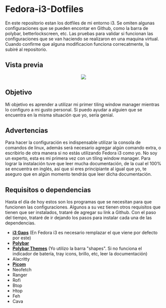 # Fedora-i3-Dotfiles

En este repositorio estan los dotfiles de mi entorno i3. Se omiten algunas configuraciones que se pueden encontar en Github, como la barra de polybar, betterlockscreen, etc. Las pruebas para validar si funcionan las configuraciones que se van haciendo se realizaron en una maquina virtual. Cuando confirme que alguna modificacion funciona correcatmente, la subiré al repositorio.

## Vista previa

<p align="center">
  <img src="https://i.ibb.co/fHjRwsD/Escritorio.png">
</p>

## Objetivo

Mi objetivo es aprender a utilizar mi primer tiling window manager mientras lo configuro a mi gusto personal. Si puedo ayudar a alguien que se encuentra en la misma situación que yo, sería genial. 

## Advertencias

Para hacer la configuración es indispensable utilizar la consola de comandos de linux, además será necesario agregar algún comando extra, o escribirlo de otra manera si no estás utilizando Fedora i3 como yo. No soy un experto, esta es mi primera vez con un tiling window manager.
Para lograr la instalación tuve que leer mucha documentación, de la cual el 100% se encuentra en inglés, así que si eres principiante al igual que yo, te aseguro que en algún momento tendrás que leer dicha documentación.

## Requisitos o dependencias

Hasta el día de hoy estos son los programas que se necesitan para que funcionen las configuraciones. Algunos a su vez tienen otros requisitos que tienen que ser instalados, trataré de agregar su link a Github. Con el paso del tiempo, trataré de ir dejando los pasos para instalar cada una de las dependencias.

- <a href = "https://github.com/Airblader/i3/wiki/installation"><b>i3 Gaps</b></a> (En Fedora i3 es necesario remplazar el que viene por defecto por este)
- <a href = "https://github.com/polybar/polybar/wiki/"><b>Polybar</b></a> 
- <a href = "https://github.com/adi1090x/polybar-themes"><b>Polybar Themes</b></a> (Yo utilizo la barra "shapes". Si no funciona el indicador de batería, tray icons, brillo, etc, leer la documentación)
- Alacritty 
- <a href = "https://wiki.archlinux.org/title/Picom"><b>Picom</b></a> 
- Neofetch
- Ranger 
- Rofi
- Btop 
- Htop 
- Feh 
- Cava 